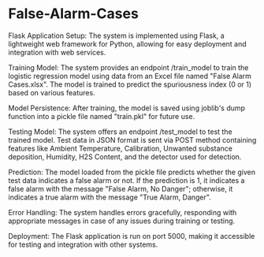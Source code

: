 # False-Alarm-Cases
Flask Application Setup: The system is implemented using Flask, a lightweight web framework for Python, allowing for easy deployment and integration with web services.

Training Model: The system provides an endpoint /train_model to train the logistic regression model using data from an Excel file named "False Alarm Cases.xlsx". The model is trained to predict the spuriousness index (0 or 1) based on various features.

Model Persistence: After training, the model is saved using joblib's dump function into a pickle file named "train.pkl" for future use.

Testing Model: The system offers an endpoint /test_model to test the trained model. Test data in JSON format is sent via POST method containing features like Ambient Temperature, Calibration, Unwanted substance deposition, Humidity, H2S Content, and the detector used for detection.

Prediction: The model loaded from the pickle file predicts whether the given test data indicates a false alarm or not. If the prediction is 1, it indicates a false alarm with the message "False Alarm, No Danger"; otherwise, it indicates a true alarm with the message "True Alarm, Danger".

Error Handling: The system handles errors gracefully, responding with appropriate messages in case of any issues during training or testing.

Deployment: The Flask application is run on port 5000, making it accessible for testing and integration with other systems.





